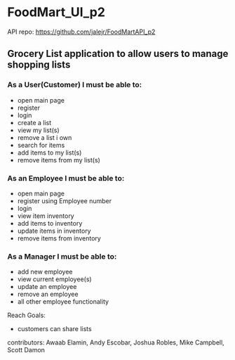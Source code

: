 # FoodMart_UI_p2

API repo: https://github.com/jalejr/FoodMartAPI_p2

## Grocery List application to allow users to manage shopping lists

### As a User(Customer) I must be able to:
- open main page 
- register
- login
- create a list
- view my list(s)
- remove a list i own
- search for items
- add items to my list(s) 
- remove items from my list(s)
### As an Employee I must be able to:
- open main page 
- register using Employee number
- login
- view item inventory
- add items to inventory
- update items in inventory
- remove items from inventory
### As a Manager I must be able to:
- add new employee 
- view current employee(s)
- update an employee
- remove an employee
- all other employee functionality

Reach Goals:
- customers can share lists  
  
contributors: Awaab Elamin, Andy Escobar, Joshua Robles, Mike Campbell, Scott Damon
